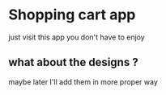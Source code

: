 # Shopping cart app

just visit this app you don't have to enjoy

## what about the designs ?

maybe later I'll add them in more proper way
